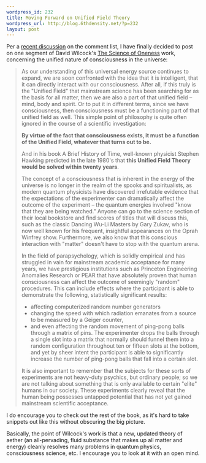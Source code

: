```yaml
--- 
wordpress_id: 232
title: Moving Forward on Unified Field Theory
wordpress_url: http://blog.6thdensity.net/?p=232
layout: post
---
```

Per a <a href="http://www.haloscan.com/comments.php?user=greenlantern113&amp;comment=108722758304769382#8384">recent discussion</a> on the comment list, I have finally decided to post on one segment of David Wilcock's <a href="http://ascension2000.com/ConvergenceIII/">The Science of Oneness</a> work, concerning the unified nature of consciousness in the universe:<blockquote>As our understanding of this universal energy source continues to expand, we are soon confronted with the idea that it is intelligent, that it can directly interact with our consciousness. After all, if this truly is the "Unified Field" that mainstream science has been searching for as the basis for all matter, then we are also a part of that unified field – mind, body and spirit. Or to put it in different terms, since we have consciousness, then consciousness must be a functioning part of that unified field as well. This simple point of philosophy is quite often ignored in the course of a scientific investigation:

<strong>By virtue of the fact that consciousness exists, it must be a function of the Unified Field, whatever that turns out to be.</strong> 

And in his book A Brief History of Time, well-known physicist Stephen Hawking predicted in the late 1980's that <strong>this Unified Field Theory would be solved within twenty years</strong>. 

The concept of a consciousness that is inherent in the energy of the universe is no longer in the realm of the spooks and spiritualists, as modern quantum physicists have discovered irrefutable evidence that the expectations of the experimenter can dramatically affect the outcome of the experiment – the quantum energies involved "know that they are being watched." Anyone can go to the science section of their local bookstore and find scores of titles that will discuss this, such as the classic Dancing Wu-Li Masters by Gary Zukav, who is now well known for his frequent, insightful appearances on the Oprah Winfrey show. Furthermore, we also know that this conscious interaction with "matter" doesn't have to stop with the quantum arena. 

In the field of parapsychology, which is solidly empirical and has struggled in vain for mainstream academic acceptance for many years, we have prestigious institutions such as Princeton Engineering Anomalies Research or PEAR that have absolutely proven that human consciousness can affect the outcome of seemingly "random" procedures. This can include effects where the participant is able to demonstrate the following, statistically significant results:

* affecting computerized random number generators
* changing the speed with which radiation emanates from a source to be measured by a Geiger counter, 
* and even affecting the random movement of ping-pong balls through a matrix of pins. The experimenter drops the balls through a single slot into a matrix that normally should funnel them into a random configuration throughout ten or fifteen slots at the bottom, and yet by sheer intent the participant is able to significantly increase the number of ping-pong balls that fall into a certain slot. 

It is also important to remember that the subjects for these sorts of experiments are not heavy-duty psychics, but ordinary people; so we are not talking about something that is only available to certain "elite" humans in our society. These experiments clearly reveal that the human being possesses untapped potential that has not yet gained mainstream scientific acceptance.</blockquote>I do encourage you to check out the rest of the book, as it's hard to take snippets out like this without obscuring the big picture.

Basically, the point of Wilcock's work is that a new, updated theory of aether (an all-pervading, fluid substance that makes up all matter and energy) cleanly resolves many problems in quantum physics, consciousness science, etc.  I encourage you to look at it with an open mind.
